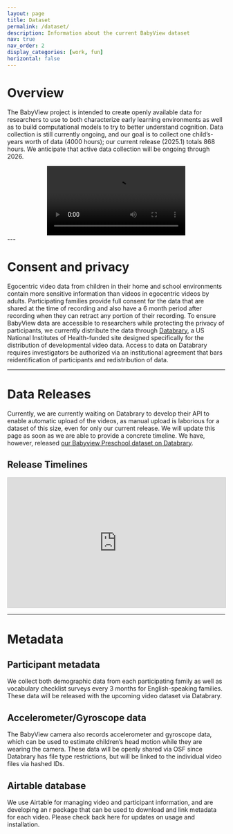 ```yaml
---
layout: page
title: Dataset
permalink: /dataset/
description: Information about the current BabyView dataset
nav: true
nav_order: 2
display_categories: [work, fun]
horizontal: false
---
```


# Overview

The BabyView project is intended to create openly available data for researchers to use to both characterize early learning environments as well as to build computational models to try to better understand cognition. Data collection is still currently ongoing, and our goal is to collect one child’s-years worth of data (4000 hours); our current release (2025.1) totals 868 hours. We anticipate that active data collection will be ongoing through 2026.

<div style="text-align: center;">
<video width="320" controls>
  <source src="{{ '/assets/video/owl_puzzle.mp4' | relative_url }}" type="video/mp4">
  Your browser does not support the video tag.
</video>
</div>
---

# Consent and privacy

Egocentric video data from children in their home and school environments contain more sensitive information than videos in egocentric videos by adults. Participating families provide full consent for the data that are shared at the time of recording and also have a 6 month period after recording when they can retract any portion of their recording. To ensure BabyView data are accessible to researchers while protecting the privacy of participants, we currently distribute the data through [Databrary](https://nyu.databrary.org/), a US National Institutes of Health-funded site designed specifically for the distribution of developmental video data. Access to data on Databrary requires investigators be authorized via an institutional agreement that bars reidentification of participants and redistribution of data. 

---

# Data Releases

Currently, we are currently waiting on Databrary to develop their API to enable automatic upload of the videos, as manual upload is laborious for a dataset of this size, even for only our current release. We will update this page as soon as we are able to provide a concrete timeline. We have, however, released [our Babyview Preschool dataset on Databrary](https://databrary.org/volume/1856). 

## Release Timelines 

<iframe class="airtable-embed" src="https://airtable.com/embed/appQ7P6moc6knzYzN/shro8zErAbkGWi84R" frameborder="0" onmousewheel="" width="100%" height="300" style="background: transparent; border: 1px solid #ccc;"></iframe>

---

# Metadata 

## Participant metadata 
We collect both demographic data from each participating family as well as vocabulary checklist surveys every 3 months for English-speaking families.  These data will be released with the upcoming video dataset via Databrary.

## Accelerometer/Gyroscope data
The BabyView camera also records accelerometer and gyroscope data, which can be used to estimate children’s head motion while they are wearing the camera. These data will be openly shared via OSF since Databrary has file type restrictions, but will be linked to the individual video files via hashed IDs.

## Airtable database
We use Airtable for managing video and participant information, and are developing an r package that can be used to download and link metadata for each video. Please check back here for updates on usage and installation.


